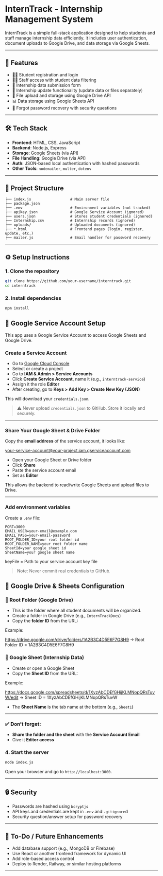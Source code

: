 
# InternTrack - Internship Management System

InternTrack is a simple full-stack application designed to help students and staff manage internship data efficiently. It includes user authentication, document uploads to Google Drive, and data storage via Google Sheets.

---

## 🚀 Features

- 👨‍🎓 Student registration and login
- 👩‍🏫 Staff access with student data filtering
- 📄 Internship data submission form
- 📝 Internship update functionality (update data or files separately)
- 📁 File upload and storage using Google Drive API
- 📊 Data storage using Google Sheets API
- 🔐 Forgot password recovery with security questions

---

## 🛠 Tech Stack

- **Frontend**: HTML, CSS, JavaScript
- **Backend**: Node.js, Express
- **Storage**: Google Sheets (via API)
- **File Handling**: Google Drive (via API)
- **Auth**: JSON-based local authentication with hashed passwords
- **Other Tools**: `nodemailer`, `multer`, `dotenv`

---

## 📂 Project Structure

```
├── index.js                  # Main server file
├── package.json
├── .env                      # Environment variables (not tracked)
├── apikey.json               # Google Service Account (ignored)
├── users.json                # Stores student credentials (ignored)
├── Internship.csv            # Internship records (ignored)
├── uploads/                  # Uploaded documents (ignored)
├── *.html                    # Frontend pages (login, register, update, etc.)
├── mailer.js                 # Email handler for password recovery
```

---

## ⚙️ Setup Instructions

### 1. Clone the repository

```bash
git clone https://github.com/your-username/interntrack.git
cd interntrack
```

### 2. Install dependencies

```bash
npm install
```



## 🔐 Google Service Account Setup

This app uses a Google Service Account to access Google Sheets and Google Drive.

### Create a Service Account
- Go to [Google Cloud Console](https://console.cloud.google.com/)
- Select or create a project
- Go to **IAM & Admin > Service Accounts**
- Click **Create Service Account**, name it (e.g., `interntrack-service`)
- Assign it the role **Editor**
- After creating, go to **Keys > Add Key > Create New Key (JSON)**

This will download your `credentials.json`.

> ⚠️ Never upload `credentials.json` to GitHub. Store it locally and securely.

---

### Share Your Google Sheet & Drive Folder

Copy the **email address** of the service account, it looks like:

your-service-account@your-project.iam.gserviceaccount.com


- Open your Google Sheet or Drive folder
- Click **Share**
- Paste the service account email
- Set as **Editor**

This allows the backend to read/write Google Sheets and upload files to Drive.

---

### Add environment variables

Create a `.env` file:

```
PORT=3000
EMAIL_USER=your-email@example.com
EMAIL_PASS=your-email-password
ROOT_FOLDER_ID=your root folder id
ROOT_FOLDER_NAME=your root folder name
SheetId=your google sheet id
SheetName=your google sheet name
```
keyFile = Path to your service account key file 

> Note: Never commit real credentials to GitHub.

## 📁 Google Drive & Sheets Configuration

### 🔹 Root Folder (Google Drive)
- This is the folder where all student documents will be organized.
- Create a folder in Google Drive (e.g., `InternTrackDocs`)
- Copy the **folder ID** from the URL:

Example:

https://drive.google.com/drive/folders/1A2B3C4D5E6F7G8H9 → Root Folder ID = 1A2B3C4D5E6F7G8H9


### 🔹 Google Sheet (Internship Data)
- Create or open a Google Sheet
- Copy the **Sheet ID** from the URL:

Example:

https://docs.google.com/spreadsheets/d/1XyzAbCDEfGHijKLMNopQRsTuvW/edit → Sheet ID = 1XyzAbCDEfGHijKLMNopQRsTuvW


- The **Sheet Name** is the tab name at the bottom (e.g., `Sheet1`)

---

### ✅ Don’t forget:
- **Share the folder and the sheet** with the **Service Account Email**
- Give it **Editor access**


### 4. Start the server

```bash
node index.js
```

Open your browser and go to `http://localhost:3000`.

---

## 🔒 Security

- Passwords are hashed using `bcryptjs`
- API keys and credentials are kept in `.env` and `.gitignore`d
- Security question/answer setup for password recovery

---

## 📌 To-Do / Future Enhancements

- Add database support (e.g., MongoDB or Firebase)
- Use React or another frontend framework for dynamic UI
- Add role-based access control
- Deploy to Render, Railway, or similar hosting platforms

---
